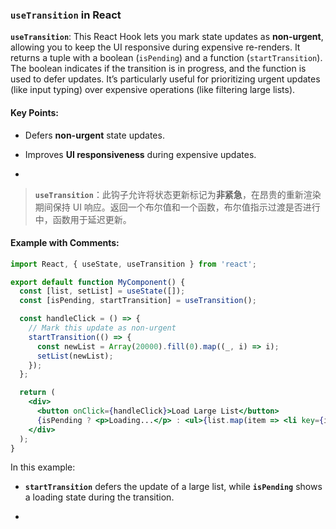 ### `useTransition` in React

**`useTransition`**: This React Hook lets you mark state updates as **non-urgent**, allowing you to keep the UI responsive during expensive re-renders. It returns a tuple with a boolean (`isPending`) and a function (`startTransition`). The boolean indicates if the transition is in progress, and the function is used to defer updates. It’s particularly useful for prioritizing urgent updates (like input typing) over expensive operations (like filtering large lists).

<audio src="C:\Users\10691\Downloads\__`useTransitio.mp3"></audio>

#### Key Points:
- Defers **non-urgent** state updates.

- Improves **UI responsiveness** during expensive updates.

- <audio src="C:\Users\10691\Downloads\- Defers __non-.mp3"></audio>

> **`useTransition`**：此钩子允许将状态更新标记为**非紧急**，在昂贵的重新渲染期间保持 UI 响应。返回一个布尔值和一个函数，布尔值指示过渡是否进行中，函数用于延迟更新。
>
> <audio src="C:\Users\10691\Downloads\useTransition：此.mp3"></audio>

#### Example with Comments:

```jsx
import React, { useState, useTransition } from 'react';

export default function MyComponent() {
  const [list, setList] = useState([]);
  const [isPending, startTransition] = useTransition();

  const handleClick = () => {
    // Mark this update as non-urgent
    startTransition(() => {
      const newList = Array(20000).fill(0).map((_, i) => i);
      setList(newList);
    });
  };

  return (
    <div>
      <button onClick={handleClick}>Load Large List</button>
      {isPending ? <p>Loading...</p> : <ul>{list.map(item => <li key={item}>{item}</li>)}</ul>}
    </div>
  );
}
```

In this example:
- **`startTransition`** defers the update of a large list, while **`isPending`** shows a loading state during the transition.

- <audio src="C:\Users\10691\Downloads\__`startTransit.mp3"></audio>